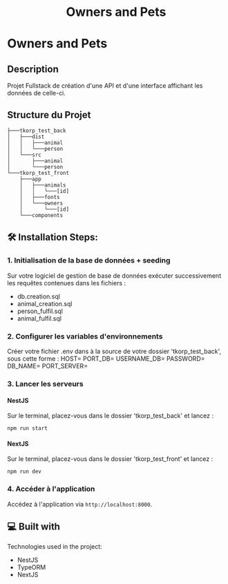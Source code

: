 <h1 align="center" id="title">Owners and Pets</h1>

# Owners and Pets

## Description
Projet Fullstack de création d'une API et d'une interface affichant les données de celle-ci.

## Structure du Projet
```
├───tkorp_test_back
│   ├───dist
│   │   ├───animal
│   │   └───person
│   └───src
│       ├───animal
│       └───person
└───tkorp_test_front
    ├───app
    │   ├───animals
    │   │   └───[id]
    │   ├───fonts
    │   └───owners
    │       └───[id]
    └───components
```

## 🛠️ Installation Steps:

### 1. Initialisation de la base de données + seeding

Sur votre logiciel de gestion de base de données exécuter successivement les requêtes contenues dans les fichiers :
- db.creation.sql
- animal_creation.sql
- person_fulfil.sql
- animal_fulfil.sql

### 2. Configurer les variables d'environnements

Créer votre fichier .env dans à la source de votre dossier 'tkorp_test_back', sous cette forme :
HOST=
PORT_DB=
USERNAME_DB=
PASSWORD=
DB_NAME=
PORT_SERVER=

### 3. Lancer les serveurs

#### NestJS
  Sur le terminal, placez-vous dans le dossier 'tkorp_test_back' et lancez :
```
npm run start
```

#### NextJS
  Sur le terminal, placez-vous dans le dossier 'tkorp_test_front' et lancez :
```
npm run dev
```

### 4. Accéder à l'application

Accédez à l'application via `http://localhost:8000`.
  
## 💻 Built with

Technologies used in the project:

*   NestJS
*   TypeORM
*   NextJS
